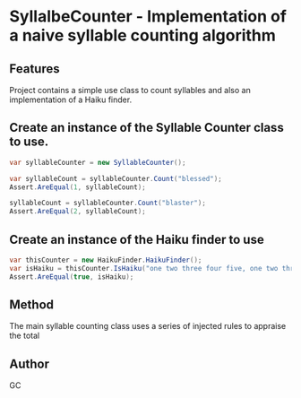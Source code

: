 SyllalbeCounter - Implementation of a naive syllable counting algorithm
=======================================================================

Features
--------
Project contains a simple use class to count syllables and also an implementation of a Haiku finder.


Create an instance of the Syllable Counter class to use.
--------------------------------------------------------

```csharp
var syllableCounter = new SyllableCounter();

var syllableCount = syllableCounter.Count("blessed");
Assert.AreEqual(1, syllableCount);

syllableCount = syllableCounter.Count("blaster");
Assert.AreEqual(2, syllableCount);
```

Create an instance of the Haiku finder to use
---------------------------------------------

```csharp
var thisCounter = new HaikuFinder.HaikuFinder();
var isHaiku = thisCounter.IsHaiku("one two three four five, one two three four five, one two, one two three four five.");
Assert.AreEqual(true, isHaiku);
```


Method
------
The main syllable counting class uses a series of injected rules to appraise the total


Author
------
GC